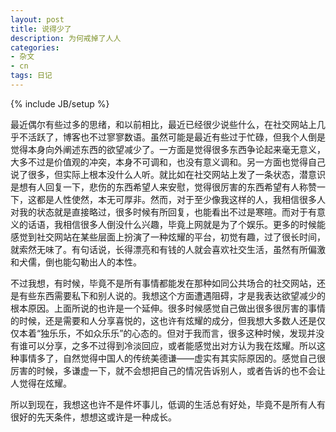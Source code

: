 ```yaml
---
layout: post
title: 说得少了
description: 为何戒掉了人人
categories: 
- 杂文
- cn
tags: 日记
---
```

{% include JB/setup %}

最近偶尔有些过多的思绪，和以前相比，最近已经很少说些什么，在社交网站上几乎不活跃了，博客也不过寥寥数语。虽然可能是最近有些过于忙碌，但我个人倒是觉得本身向外阐述东西的欲望减少了。一方面是觉得很多东西争论起来毫无意义，大多不过是价值观的冲突，本身不可调和，也没有意义调和。另一方面也觉得自己说了很多，但实际上根本没什么人听。就比如在社交网站上发了一条状态，潜意识是想有人回复一下，悲伤的东西希望人来安慰，觉得很厉害的东西希望有人称赞一下，这都是人性使然，本无可厚非。然而，对于至少像我这样的人，我相信很多人对我的状态就是直接略过，很多时候有所回复，也能看出不过是寒暄。而对于有意义的话语，我相信很多人倒没什么兴趣，毕竟上网就是为了个娱乐。更多的时候能感觉到社交网站在某些层面上扮演了一种炫耀的平台，初觉有趣，过了很长时间，就索然无味了。有句话说，长得漂亮和有钱的人就会喜欢社交生活，虽然有所偏激和犬儒，倒也能勾勒出人的本性。

不过我想，有时候，毕竟不是所有事情都能发在那种如同公共场合的社交网站，还是有些东西需要私下和别人说的。我想这个方面遭遇阻碍，才是我表达欲望减少的根本原因。上面所说的也许是一个延伸。很多时候感觉自己做出很多很厉害的事情的时候，还是需要和人分享喜悦的，这也许有炫耀的成分，但我想大多数人还是仅仅本着“独乐乐，不如众乐乐”的心态的。但对于我而言，很多这种时候，发现并没有谁可以分享，之多不过得到冷淡回应，或者能感觉出对方认为我在炫耀。所以这种事情多了，自然觉得中国人的传统美德谦——虚实有其实际原因的。感觉自己很厉害的时候，多谦虚一下，就不会想把自己的情况告诉别人，或者告诉的也不会让人觉得在炫耀。

所以到现在，我想这也许不是件坏事儿，低调的生活总有好处，毕竟不是所有人有很好的先天条件，想想这或许是一种成长。


